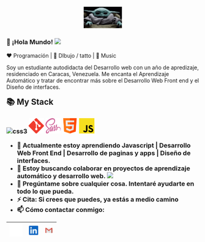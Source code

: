
<p align="center">
<img src="https://github.com/hargun79/hargun79/blob/master/Assets/hi.gif" style="width: 100px;">
</p>

### 👋 ¡Hola Mundo!  <img src="https://github.com/TheDudeThatCode/TheDudeThatCode/blob/master/Assets/Earth.gif" width="24px">
  
:heart: Programación | :black_heart: DIbujo / tatto | :blue_heart: Music
  

Soy un estudiante autodidacta del Desarrollo web con un año de apredizaje, residenciado en Caracas, Venezuela.
Me encanta el Aprendizaje Automático y tratar de encontrar más sobre el Desarrollo Web Front end y
el Diseño de interfaces.

<h2 style="margin: 1rem 0;">📚 My Stack<h3>
  <img src="./assets/css3.scg" alt="css3" width="40" height="40"/>
  <img src="./assets/git.svg" alt="git" width="40" height="40"/>
  <img src="./assets/sass.svg" alt="sass" width="40" height="40"/> 
  <img src="./assets/html.svg" alt="html5" width="40" height="40"/>
  <img src="./assets/javascript.svg" alt="javascript" width="40" height="40"/>

- 🌱 Actualmente estoy aprendiendo Javascript | Desarrollo Web Front End | Desarrollo de paginas y apps  | Diseño de interfaces.
- 👯 Estoy buscando colaborar en proyectos de aprendizaje automático y desarrollo web. <img src="https://media.giphy.com/media/WUlplcMpOCEmTGBtBW/giphy.gif" width="30">
- 💬 Pregúntame sobre cualquier cosa. Intentaré ayudarte en todo lo que pueda.
- ⚡ Cita: Si crees que puedes, ya estás a medio camino 
- 📫 Cómo contactar conmigo:

| [<img src="https://raw.githubusercontent.com/Delta456/Delta456/master/img/github.png" alt="github logo" width="34">](https://github.com/Brian00111) |  [<img src="https://github.com/Amchuz/Amchuz/blob/master/linkedin.jpeg" alt="linkedin logo" width="24">](https://www.linkedin.com/in/brian-alexander-diaz-jimenez-5616491b5/)  |[<img src="https://github.com/Amchuz/Amchuz/blob/master/gmail.jpeg" alt="gmail logo" width="24">](brianalexander18@hotmail.com)  | 
|---|---|---|
